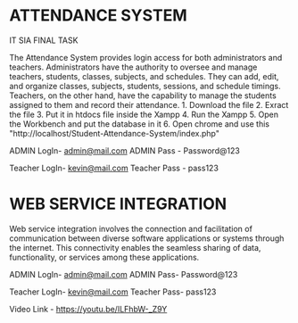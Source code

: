 # ATTENDANCE SYSTEM
IT SIA FINAL TASK

The Attendance System provides login access for both administrators and teachers. Administrators have the authority to oversee and manage teachers, students, classes, subjects, and schedules. They can add, edit, and organize classes, subjects, students, sessions, and schedule timings. Teachers, on the other hand, have the capability to manage the students assigned to them and record their attendance.
            1. Download the file
            2. Exract the file
            3. Put it in htdocs file inside the Xampp
            4. Run the Xampp
            5. Open the Workbench and put the database in it
            6. Open chrome and use this "http://localhost/Student-Attendance-System/index.php"

ADMIN LogIn- admin@mail.com ADMIN Pass - Password@123

Teacher LogIn- kevin@mail.com Teacher Pass - pass123

# WEB SERVICE INTEGRATION

Web service integration involves the connection and facilitation of communication between diverse software applications or systems through the internet. This connectivity enables the seamless sharing of data, functionality, or services among these applications.

ADMIN LogIn- admin@mail.com ADMIN Pass- Password@123

Teacher LogIn- kevin@mail.com Teacher Pass- pass123

Video Link - https://youtu.be/ILFhbW-_Z9Y
